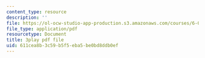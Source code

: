 ```yaml
---
content_type: resource
description: ''
file: https://ol-ocw-studio-app-production.s3.amazonaws.com/courses/6-002-circuits-and-electronics-spring-2007/611cea8b3c59b5f5eba5be0bd8ddb0ef_ke3SL_R92ys.pdf
file_type: application/pdf
resourcetype: Document
title: 3play pdf file
uid: 611cea8b-3c59-b5f5-eba5-be0bd8ddb0ef
---
```

